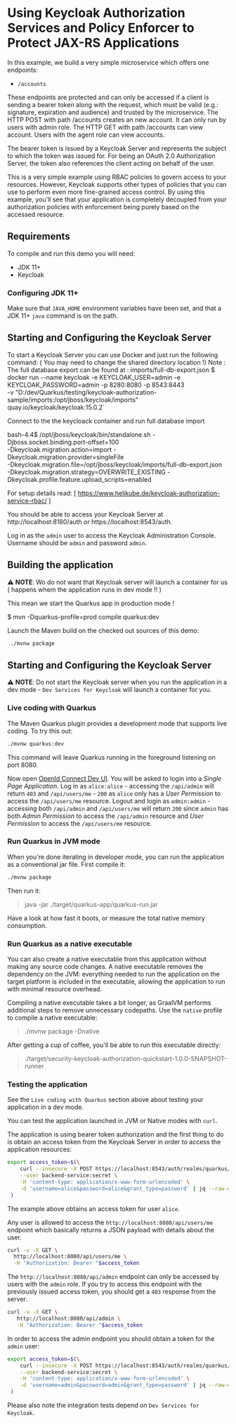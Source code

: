 # Using Keycloak Authorization Services and Policy Enforcer to Protect JAX-RS Applications

In this example, we build a very simple microservice which offers one endpoints:

* `/accounts`

These endpoints are protected and can only be accessed if a client is sending a bearer token along with the request, which must be valid (e.g.: signature, expiration and audience) and trusted by the microservice.
The HTTP POST with path /accounts creates an new account. It  can only run by users with admin role.
The HTTP GET with path /accounts can view account. Users with the agent role can view accounts.

The bearer token is issued by a Keycloak Server and represents the subject to which the token was issued for.
For being an OAuth 2.0 Authorization Server, the token also references the client acting on behalf of the user.


This is a very simple example using RBAC policies to govern access to your resources.
However, Keycloak supports other types of policies that you can use to perform even more fine-grained access control.
By using this example, you'll see that your application is completely decoupled from your authorization policies with enforcement being purely based on the accessed resource.

## Requirements

To compile and run this demo you will need:

- JDK 11+
- Keycloak

### Configuring JDK 11+
Make sure that `JAVA_HOME` environment variables have been set, and that a JDK 11+ `java` command is on the path.

## Starting and Configuring the Keycloak Server

To start a Keycloak Server you can use Docker and just run the following command: ( You may need to change the shared directory location !)
Note : The full database  export can be found at :  imports/full-db-export.json
$ docker run --name keycloak -e KEYCLOAK_USER=admin -e KEYCLOAK_PASSWORD=admin -p 8280:8080 -p 8543:8443 \
  -v "D:/dev/Quarkus/testing/keycloak-authorization-sample/imports:/opt/jboss/keycloak/imports" \
  quay.io/keycloak/keycloak:15.0.2`

Connect to the the keycloack container and run full database import

bash-4.4$ /opt/jboss/keycloak/bin/standalone.sh -Djboss.socket.binding.port-offset=100 \
  -Dkeycloak.migration.action=import -Dkeycloak.migration.provider=singleFile \
  -Dkeycloak.migration.file=/opt/jboss/keycloak/imports/full-db-export.json \
  -Dkeycloak.migration.strategy=OVERWRITE_EXISTING  -Dkeycloak.profile.feature.upload_scripts=enabled

For setup details read: [ https://www.helikube.de/keycloak-authorization-service-rbac/ ]

You should be able to access your Keycloak Server at http://localhost:8180/auth or https://localhost:8543/auth.

Log in as the `admin` user to access the Keycloak Administration Console.
Username should be `admin` and password `admin`.


## Building the application
:warning: **NOTE**: Wo do not want that Keycloak server will launch a container for us  ( happens whem  the application runs in dev mode !! ) 

This mean we start the Quarkus app in production mode !

$ mvn -Dquarkus-profile=prod  compile quarkus:dev



Launch the Maven build on the checked out sources of this demo:
```bash
 ./mvnw package
```
## Starting and Configuring the Keycloak Server

:warning: **NOTE**: Do not start the Keycloak server when you run the application in a dev mode - `Dev Services for Keycloak` will launch a container for you.

### Live coding with Quarkus

The Maven Quarkus plugin provides a development mode that supports
live coding. To try this out:
```bash
./mvnw quarkus:dev
```
This command will leave Quarkus running in the foreground listening on port 8080.

Now open [OpenId Connect Dev UI](http://localhost:8080/q/dev). You will be asked to login into a _Single Page Application_. Log in as `alice:alice` - accessing the `/api/admin` will return `403` and `/api/users/me` - `200` as `alice` only has a _User Permission_ to access the `/api/users/me` resource. Logout and login as `admin:admin` - accessing both `/api/admin` and `/api/users/me` will return `200` since `admin` has both _Admin Permission_ to access the `/api/admin` resource and _User Permission_ to access the `/api/users/me` resource.

### Run Quarkus in JVM mode

When you're done iterating in developer mode, you can run the application as a
conventional jar file. First compile it:
```bash
./mvnw package
```
Then run it:

> java -jar ./target/quarkus-app/quarkus-run.jar

Have a look at how fast it boots, or measure the total native memory consumption.

### Run Quarkus as a native executable

You can also create a native executable from this application without making any
source code changes. A native executable removes the dependency on the JVM:
everything needed to run the application on the target platform is included in 
the executable, allowing the application to run with minimal resource overhead.

Compiling a native executable takes a bit longer, as GraalVM performs additional
steps to remove unnecessary codepaths. Use the  `native` profile to compile a
native executable:

> ./mvnw package -Dnative

After getting a cup of coffee, you'll be able to run this executable directly:

> ./target/security-keycloak-authorization-quickstart-1.0.0-SNAPSHOT-runner

### Testing the application

See the `Live coding with Quarkus` section above about testing your application in a dev mode.

You can test the application launched in JVM or Native modes with `curl`.

The application is using bearer token authorization and the first thing to do is obtain an access token from the Keycloak Server in
order to access the application resources:

```bash
export access_token=$(\
    curl --insecure -X POST https://localhost:8543/auth/realms/quarkus/protocol/openid-connect/token \
    --user backend-service:secret \
    -H 'content-type: application/x-www-form-urlencoded' \
    -d 'username=alice&password=alice&grant_type=password' | jq --raw-output '.access_token' \
 )
```

The example above obtains an access token for user `alice`.

Any user is allowed to access the
`http://localhost:8080/api/users/me` endpoint
which basically returns a JSON payload with details about the user.

```bash
curl -v -X GET \
  http://localhost:8080/api/users/me \
  -H "Authorization: Bearer "$access_token
```

The `http://localhost:8080/api/admin` endpoint can only be accessed by users with the `admin` role. If you try to access this endpoint with the
 previously issued access token, you should get a `403` response
 from the server.

```bash
curl -v -X GET \
   http://localhost:8080/api/admin \
   -H "Authorization: Bearer "$access_token
```

In order to access the admin endpoint you should obtain a token for the `admin` user:

```bash
export access_token=$(\
    curl --insecure -X POST https://localhost:8543/auth/realms/quarkus/protocol/openid-connect/token \
    --user backend-service:secret \
    -H 'content-type: application/x-www-form-urlencoded' \
    -d 'username=admin&password=admin&grant_type=password' | jq --raw-output '.access_token' \
 )
```

Please also note the integration tests depend on `Dev Services for Keycloak`.
